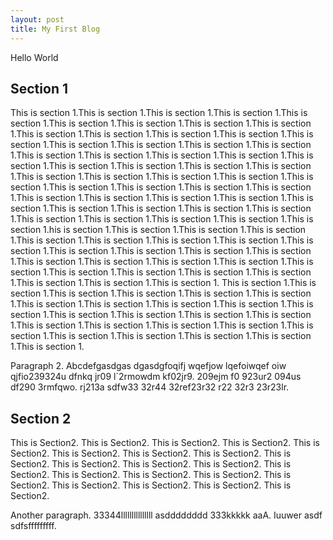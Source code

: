 ```yaml
---
layout: post
title: My First Blog
---
```


Hello World

Section 1
--------------------------------------------

This is section 1.This is section 1.This is section 1.This is section 1.This is section 1.This is section 1.This is section 1.This is section 1.This is section 1.This is section 1.This is section 1.This is section 1.This is section 1.This is section 1.This is section 1.This is section 1.This is section 1.This is section 1.This is section 1.This is section 1.This is section 1.This is section 1.This is section 1.This is section 1.This is section 1.This is section 1.This is section 1.This is section 1.This is section 1.This is section 1.This is section 1.This is section 1.This is section 1.This is section 1.This is section 1.This is section 1.This is section 1.This is section 1.This is section 1.This is section 1.This is section 1.This is section 1.This is section 1.This is section 1.This is section 1.This is section 1.This is section 1.This is section 1.This is section 1.This is section 1.his is section 1.This is section 1.This is section 1.This is section 1.This is section 1.This is section 1.This is section 1.This is section 1.This is section 1.This is section 1.This is section 1.This is section 1.This is section 1.This is section 1.This is section 1.This is section 1.This is section 1.This is section 1.This is section 1.This is section 1.This is section 1.This is section 1.This is section 1.This is section 1.This is section 1.
This is section 1.This is section 1.This is section 1.This is section 1.This is section 1.This is section 1.This is section 1.This is section 1.This is section 1.This is section 1.This is section 1.This is section 1.This is section 1.This is section 1.This is section 1.This is section 1.This is section 1.This is section 1.This is section 1.This is section 1.This is section 1.This is section 1.This is section 1.This is section 1.This is section 1.

Paragraph 2. Abcdefgasdgas dgasdgfoqifj wqefjow lqefoiwqef oiw qjfio239324u dfnkq jr09 l`2rmowdm kf02jr9.  209ejm f0 923ur2 094us df290 3rmfqwo.  rj213a sdfw33 32r44 32ref23r32 r22 32r3 23r23lr.

Section 2
--------------------------------------------

This is Section2.  This is Section2.  This is Section2.  This is Section2.  This is Section2.  This is Section2.  This is Section2.  This is Section2.  This is Section2.  This is Section2.  This is Section2.  This is Section2.  This is Section2.  This is Section2.  This is Section2.  This is Section2.  This is Section2.  This is Section2.  This is Section2.  This is Section2.  This is Section2.

Another paragraph. 33344lllllllllllllll asdddddddd 333kkkkk  aaA.  Iuuwer asdf sdfsfffffffff.
 
